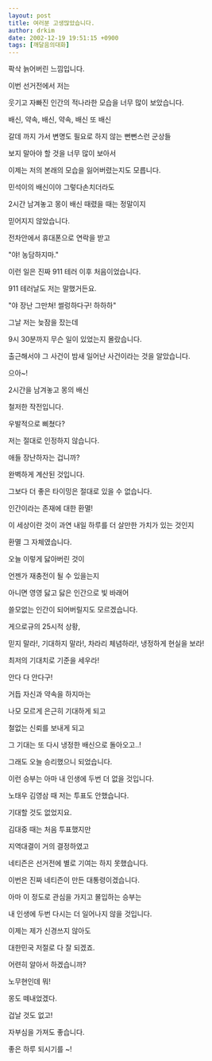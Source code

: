```yaml
---
layout: post
title: 여러분 고생많았습니다.
author: drkim
date: 2002-12-19 19:51:15 +0900
tags: [깨달음의대화]
---
```

팍삭 늙어버린 느낌입니다.
  
이번 선거전에서 저는
  
웃기고 자빠진 인간의 적나라한 모습을 너무 많이 보았습니다.
  
배신, 약속, 배신, 약속, 배신 또 배신
  
갈데 까지 가서 변명도 필요로 하지 않는 뻔뻔스런 군상들
  
보지 말아야 할 것을 너무 많이 보아서
  
이제는 저의 본래의 모습을 잃어버렸는지도 모릅니다.
  
민석이의 배신이야 그렇다손치더라도
  
2시간 남겨놓고 몽이 배신 때렸을 때는 정말이지
  
믿어지지 않았습니다.
  
전차안에서 휴대폰으로 연락을 받고
  
"야! 농담하지마."
  
이런 일은 진짜 911 테러 이후 처음이었습니다.
  
911 테러날도 저는 말했거든요.
  
"야 장난 그만쳐! 썰렁하다구! 하하하"
  
그날 저는 늦잠을 잤는데
  
9시 30분까지 무슨 일이 있었는지 몰랐습니다.
  
출근해서야 그 사건이 밤새 일어난 사건이라는 것을 알았습니다.
  

  
으아~!
  

  
2시간을 남겨놓고 몽의 배신
  
철저한 작전입니다.
  
우발적으로 삐쳤다?
  
저는 절대로 인정하지 않습니다.
  
애들 장난하자는 겁니까?
  
완벽하게 계산된 것입니다.
  
그보다 더 좋은 타이밍은 절대로 있을 수 없습니다.
  

  
인간이라는 존재에 대한 환멸!
  
이 세상이란 것이 과연 내일 하루를 더 살만한 가치가 있는 것인지
  
환멸 그 자체였습니다.
  

  
오늘 이렇게 닳아버린 것이
  
언젠가 재충전이 될 수 있을는지
  
아니면 영영 닳고 닳은 인간으로 빛 바래어
  
쓸모없는 인간이 되어버릴지도 모르겠습니다.
  

  
게으로규의 25시적 상황,
  
믿지 말라!, 기대하지 말라!, 차라리 체념하라!, 냉정하게 현실을 보라!
  
최저의 기대치로 기준을 세우라!
  
안다 다 안다구!
  
거듭 자신과 약속을 하지마는
  
나모 모르게 은근히 기대하게 되고
  
철없는 신뢰를 보내게 되고
  
그 기대는 또 다시 냉정한 배신으로 돌아오고..!
  

  
그래도 오늘 승리했으니 되었습니다.
  
이런 승부는 아마 내 인생에 두번 더 없을 것입니다.
  

  
노태우 김영삼 때 저는 투표도 안했습니다.
  
기대할 것도 없었지요.
  
김대중 때는 처음 투표했지만
  
지역대결이 거의 결정하였고
  
네티즌은 선거전에 별로 기여는 하지 못했습니다.
  

  
이번은 진짜 네티즌이 만든 대통령이겠습니다.
  
아마 이 정도로 관심을 가지고 몰입하는 승부는
  
내 인생에 두번 다시는 더 일어나지 않을 것입니다.
  

  
이제는 제가 신경쓰지 않아도
  
대한민국 저절로 다 잘 되겠죠.
  

  
어련히 알아서 하겠습니까?
  
노무현인데 뭐!
  

  
몽도 떼내었겠다.
  
겁날 것도 없고!
  

  
자부심을 가져도 좋습니다.
  
좋은 하루 되시기를 ~!